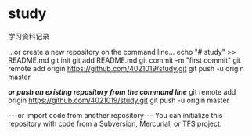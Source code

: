 ﻿# study
学习资料记录


…or create a new repository on the command line...
echo "# study" >> README.md
git init
git add README.md
git commit -m "first commit"
git remote add origin https://github.com/4021019/study.git
git push -u origin master

***or push an existing repository from the command line***
git remote add origin https://github.com/4021019/study.git
git push -u origin master


---or import code from another repository---
You can initialize this repository with code from a Subversion, Mercurial, or TFS project.